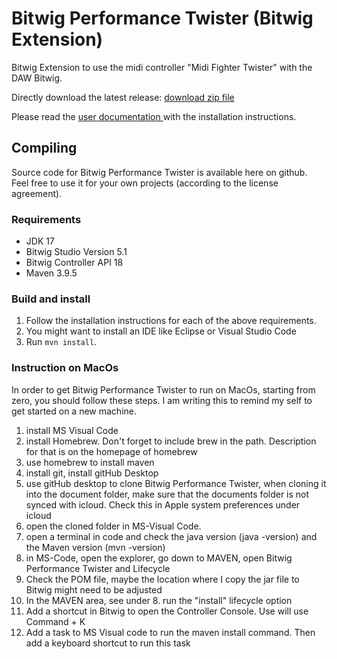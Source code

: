 
# Bitwig Performance Twister (Bitwig Extension) 
 Bitwig Extension to use the midi controller "Midi Fighter Twister" with the DAW Bitwig. 

Directly download the latest release: [download zip file](https://github.com/markram71/Bitwig-Performance-Twister/releases/latest)

Please read the [user documentation ](docs/README.md) with the installation instructions.


## Compiling
Source code for Bitwig Performance Twister is available here on github. Feel free to use it for your own projects (according to the license agreement). 

### Requirements

* JDK 17
* Bitwig Studio Version 5.1
* Bitwig Controller API 18
* Maven 3.9.5 


### Build and install

1. Follow the installation instructions for each of the above requirements.
2. You might want to install an IDE like Eclipse or Visual Studio Code
3. Run `mvn install`.

### Instruction on MacOs
In order to get Bitwig Performance Twister to run on MacOs, starting from zero, you should follow these steps. I am writing this to remind my self to get started on a new machine. 

1. install MS Visual Code
2. install Homebrew. Don't forget to include brew in the path. Description for that is on the homepage of homebrew
3. use homebrew to install maven
4. install git, install gitHub Desktop
5. use gitHub desktop to clone Bitwig Performance Twister, when cloning it into the document folder, make sure that the documents folder is not synced with icloud. Check this in Apple system preferences under icloud
6. open the cloned folder in MS-Visual Code.
7. open a terminal in code and check the java version (java -version) and the Maven version (mvn -version)
8. in MS-Code, open the explorer, go down to MAVEN, open Bitwig Performance Twister and Lifecycle
9. Check the POM file, maybe the location where I copy the jar file to Bitwig might need to be adjusted
10. In the MAVEN area, see under 8. run the "install" lifecycle option 
11. Add a shortcut in Bitwig to open the Controller Console. Use will use Command + K
12. Add a task to MS Visual code to run the maven install command. Then add a keyboard shortcut to run this task


